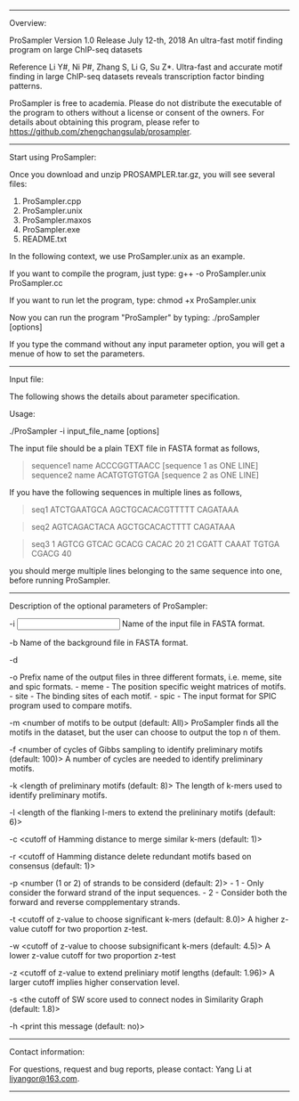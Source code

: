**************************************************************************************************

Overview:

ProSampler
Version 1.0
Release July 12-th, 2018
An ultra-fast motif finding program on large ChIP-seq datasets

Reference
Li Y#, Ni P#, Zhang S, Li G, Su Z*. Ultra-fast and accurate motif finding in large ChIP-seq datasets
 reveals transcription factor binding patterns.

ProSampler is free to academia. Please do not distribute the executable of the program to others 
without a license or consent of the owners. For details about obtaining this program, please refer 
to https://github.com/zhengchangsulab/prosampler.

**************************************************************************************************

Start using ProSampler:

Once you download and unzip PROSAMPLER.tar.gz, you will see several files:
1. ProSampler.cpp
2. ProSampler.unix
3. ProSampler.maxos
4. ProSampler.exe
5. README.txt

In the following context, we use ProSampler.unix as an example.

If you want to compile the program, just type:
g++ -o ProSampler.unix ProSampler.cc

If you want to run let the program, type:
chmod +x ProSampler.unix

Now you can run the program "ProSampler" by typing:
./proSampler [options]

If you type the command without any input parameter option, you will
get a menue of how to set the parameters.

***************************************************************************************************

Input file:

The following shows the details about parameter specification.

Usage:

./ProSampler -i input_file_name [options]

The input file should be a plain TEXT file in FASTA format as follows,  
>sequence1 name
ACCCGGTTAACC [sequence 1 as ONE LINE]
>sequence2 name
ACATGTGTGTGA [sequence 2 as ONE LINE]

If you have the following sequences in multiple lines as follows, 
>seq1
ATCTGAATGCA
AGCTGCACACGTTTTT
CAGATAAA

>seq2
AGTCAGACTACA
AGCTGCACACTTTT
CAGATAAA

>seq3
1 AGTCG GTCAC GCACG CACAC 20
21 CGATT CAAAT TGTGA CGACG 40

you should merge multiple lines belonging to the same sequence into one, before running ProSampler.

****************************************************************************************************

Description of the optional parameters of ProSampler:

-i	<input file path>
	Name of the input file in FASTA format.

-b	<background file path>
	Name of the background file in FASTA format.
	
-d      <Mumber of degenerate positions in a PSM>
	
-o	<prefix of output files>
	Prefix name of the output files in three different formats, i.e.
	meme, site and spic formats.
	- meme - The position specific weight matrices of motifs.
	- site - The binding sites of each motif.
	- spic - The input format for SPIC program used to compare motifs.
	
-m      <number of motifs to be output (default: All)>
        ProSampler finds all the motifs in the dataset, but the user can choose to output the top n of them.
	
-f	<number of cycles of Gibbs sampling to identify preliminary motifs (default: 100)>
	A number of cycles are needed to identify preliminary motifs.	

-k	<length of preliminary motifs (default: 8)>
	The length of k-mers used to identify preliminary motifs.

-l	<length of the flanking l-mers to extend the prelininary motifs (default: 6)>

-c	<cutoff of Hamming distance to merge similar k-mers (default: 1)>

-r      <cutoff of Hamming distance delete redundant motifs based on consensus (default: 1)>

-p      <number (1 or 2) of strands to be considerd (default: 2)>
	- 1 - Only consider the forward strand of the input sequences.
	- 2 - Consider both the forward and reverse compplementary strands. 
	
-t	<cutoff of z-value to choose significant k-mers (default: 8.0)>
	A higher z-value cutoff for two proportion z-test.

-w	<cutoff of z-value to choose subsignificant k-mers (default: 4.5)>
	A lower z-value cutoff for two proportion z-test

-z	<cutoff of z-value to extend preliniary motif lengths (default: 1.96)>
	A larger cutoff implies higher conservation level.

-s	<the cutoff of SW score used to connect nodes in Similarity Graph (default: 1.8)>

-h	<print this message (default: no)>

*****************************************************************************************************

Contact information:

For questions, request and bug reports, please contact:
Yang Li at liyangor@163.com.

******************************************************************************************************
